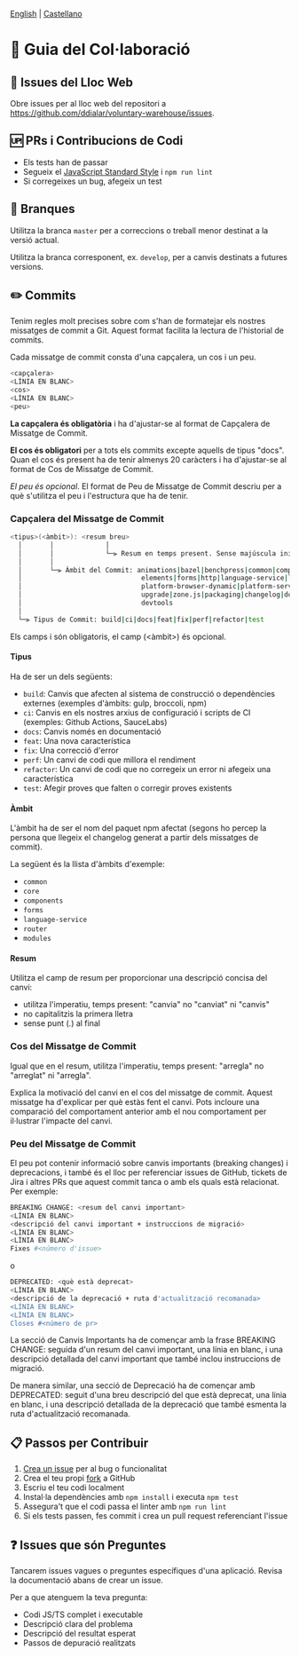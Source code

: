 [English](../Collaboration-Guide.md) | [Castellano](./docs/Collaboration-Guide_es.md)

# 🤝 Guia del Col·laboració

## 👀 Issues del Lloc Web

Obre issues per al lloc web del repositori a https://github.com/ddialar/voluntary-warehouse/issues.

## 🆙 PRs i Contribucions de Codi

- Els tests han de passar
- Segueix el [JavaScript Standard Style](http://standardjs.com/) i `npm run lint`
- Si corregeixes un bug, afegeix un test

## 🔀 Branques

Utilitza la branca `master` per a correccions o treball menor destinat a la versió actual.

Utilitza la branca corresponent, ex. `develop`, per a canvis destinats a futures versions.

## ✏️ Commits

Tenim regles molt precises sobre com s'han de formatejar els nostres missatges de commit a Git. Aquest format facilita la lectura de l'historial de commits.

Cada missatge de commit consta d'una capçalera, un cos i un peu.

```sh
<capçalera>
<LÍNIA EN BLANC>
<cos>
<LÍNIA EN BLANC>
<peu>
```

**La capçalera és obligatòria** i ha d'ajustar-se al format de Capçalera de Missatge de Commit.

**El cos és obligatori** per a tots els commits excepte aquells de tipus "docs". Quan el cos és present ha de tenir almenys 20 caràcters i ha d'ajustar-se al format de Cos de Missatge de Commit.

_El peu és opcional_. El format de Peu de Missatge de Commit descriu per a què s'utilitza el peu i l'estructura que ha de tenir.

### Capçalera del Missatge de Commit

```sh
<tipus>(<àmbit>): <resum breu>
  │       │             │
  │       │             └─⫸ Resum en temps present. Sense majúscula inicial. Sense punt final.
  │       │
  │       └─⫸ Àmbit del Commit: animations|bazel|benchpress|common|compiler|compiler-cli|core|
  │                              elements|forms|http|language-service|localize|platform-browser|
  │                              platform-browser-dynamic|platform-server|router|service-worker|
  │                              upgrade|zone.js|packaging|changelog|docs-infra|migrations|
  │                              devtools
  │
  └─⫸ Tipus de Commit: build|ci|docs|feat|fix|perf|refactor|test
```

Els camps <tipus> i <resum> són obligatoris, el camp (<àmbit>) és opcional.

#### Tipus

Ha de ser un dels següents:

- `build`: Canvis que afecten al sistema de construcció o dependències externes (exemples d'àmbits: gulp, broccoli, npm)
- `ci`: Canvis en els nostres arxius de configuració i scripts de CI (exemples: Github Actions, SauceLabs)
- `docs`: Canvis només en documentació
- `feat`: Una nova característica
- `fix`: Una correcció d'error
- `perf`: Un canvi de codi que millora el rendiment
- `refactor`: Un canvi de codi que no corregeix un error ni afegeix una característica
- `test`: Afegir proves que falten o corregir proves existents

#### Àmbit

L'àmbit ha de ser el nom del paquet npm afectat (segons ho percep la persona que llegeix el changelog generat a partir dels missatges de commit).

La següent és la llista d'àmbits d'exemple:

- `common`
- `core`
- `components`
- `forms`
- `language-service`
- `router`
- `modules`

#### Resum

Utilitza el camp de resum per proporcionar una descripció concisa del canvi:

- utilitza l'imperatiu, temps present: "canvia" no "canviat" ni "canvis"
- no capitalitzis la primera lletra
- sense punt (.) al final

### Cos del Missatge de Commit

Igual que en el resum, utilitza l'imperatiu, temps present: "arregla" no "arreglat" ni "arregla".

Explica la motivació del canvi en el cos del missatge de commit. Aquest missatge ha d'explicar per què estàs fent el canvi. Pots incloure una comparació del comportament anterior amb el nou comportament per il·lustrar l'impacte del canvi.

### Peu del Missatge de Commit

El peu pot contenir informació sobre canvis importants (breaking changes) i deprecacions, i també és el lloc per referenciar issues de GitHub, tickets de Jira i altres PRs que aquest commit tanca o amb els quals està relacionat. Per exemple:

```sh
BREAKING CHANGE: <resum del canvi important>
<LÍNIA EN BLANC>
<descripció del canvi important + instruccions de migració>
<LÍNIA EN BLANC>
<LÍNIA EN BLANC>
Fixes #<número d'issue>
```

o

```sh
DEPRECATED: <què està deprecat>
<LÍNIA EN BLANC>
<descripció de la deprecació + ruta d'actualització recomanada>
<LÍNIA EN BLANC>
<LÍNIA EN BLANC>
Closes #<número de pr>
```

La secció de Canvis Importants ha de començar amb la frase BREAKING CHANGE: seguida d'un resum del canvi important, una línia en blanc, i una descripció detallada del canvi important que també inclou instruccions de migració.

De manera similar, una secció de Deprecació ha de començar amb DEPRECATED: seguit d'una breu descripció del que està deprecat, una línia en blanc, i una descripció detallada de la deprecació que també esmenta la ruta d'actualització recomanada.

## 📋 Passos per Contribuir

1. [Crea un issue](https://github.com/ddialar/voluntary-warehouse/issues/new) per al bug o funcionalitat
2. Crea el teu propi [fork](https://github.com/ddialar/voluntary-warehouse) a GitHub
3. Escriu el teu codi localment
4. Instal·la dependències amb `npm install` i executa `npm test`
5. Assegura't que el codi passa el linter amb `npm run lint`
6. Si els tests passen, fes commit i crea un pull request referenciant l'issue

## ❓ Issues que són Preguntes

Tancarem issues vagues o preguntes específiques d'una aplicació. Revisa la documentació abans de crear un issue.

Per a que atenguem la teva pregunta:

- Codi JS/TS complet i executable
- Descripció clara del problema
- Descripció del resultat esperat
- Passos de depuració realitzats
